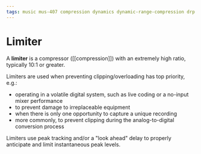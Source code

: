 ```yaml
---
tags: music mus-407 compression dynamics dynamic-range-compression drp
---
```


# Limiter

A **limiter** is a compressor ([[compression]]) with an extremely high ratio, typically 10:1 or greater.

Limiters are used when preventing clipping/overloading has top priority, e.g.:

- operating in a volatile digital system, such as live coding or a no-input mixer performance
- to prevent damage to irreplaceable equipment
- when there is only one opportunity to capture a unique recording
- more commonly, to prevent clipping during the analog-to-digital conversion process

Limiters use peak tracking and/or a "look ahead" delay to properly anticipate and limit instantaneous peak levels.
